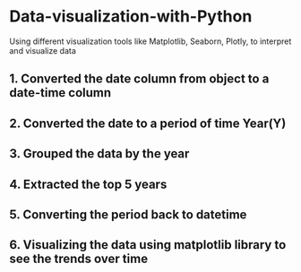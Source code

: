 # Data-visualization-with-Python
Using different visualization tools like Matplotlib, Seaborn, Plotly, to interpret and visualize data


## 1. Converted the date column from object to a date-time column

## 2. Converted the date to a period of time Year(Y)

## 3. Grouped the data by the year

## 4. Extracted the top 5 years

## 5. Converting the period back to datetime

## 6. Visualizing the data using matplotlib library to see the trends over time
